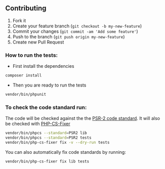 Contributing
--------------------


1. Fork it
2. Create your feature branch (`git checkout -b my-new-feature`)
3. Commit your changes (`git commit -am 'Add some feature'`)
4. Push to the branch (`git push origin my-new-feature`)
5. Create new Pull Request

### How to run the tests:

- First install the dependencies
```bash
composer install
```

- Then you are ready to run the tests

```bash
vendor/bin/phpunit
```

### To check the code standard run:

The code will be checked against the the [PSR-2 code standard](https://github.com/php-fig/fig-standards/blob/master/accepted/PSR-2-coding-style-guide.md).
It will also be checked with [PHP-CS-Fixer](https://github.com/fabpot/PHP-CS-Fixer)

```bash
vendor/bin/phpcs --standard=PSR2 lib
vendor/bin/phpcs --standard=PSR2 tests
vendor/bin/php-cs-fixer fix -v --dry-run tests
```

You can also automatically fix code standards by running:

```bash
vendor/bin/php-cs-fixer fix lib tests
```

